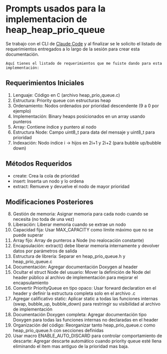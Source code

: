 # Prompts usados para la implementacion de heap_heap_prio_queue

Se trabajo con el CLI de [Claude Code](https://docs.anthropic.com/en/docs/claude-code/overview) y al finalizar se le solicito el listado de requerimientos entregados a lo largo de la sesión para crear esta documentación.

`Aquí tienes el listado de requerimientos que me fuiste dando para esta implementación:`

##  Requerimientos Iniciales

  1. Lenguaje: Código en C (archivo heap_prio_queue.c)
  2. Estructura: Priority queue con estructuras heap
  3. Ordenamiento: Nodos ordenados por prioridad descendente (9 a 0 por ejemplo)
  4. Implementación: Binary heaps posicionados en un array usando punteros
  5. Array: Contiene índice y puntero al nodo
  6. Estructura Node: Campo uint8_t para data del mensaje y uint8_t para prioridad
  7. Indexación: Nodo índice i → hijos en 2i+1 y 2i+2 (para bubble up/bubble down)

##  Métodos Requeridos

  - create: Crea la cola de prioridad
  - insert: Inserta un nodo y lo ordena
  - extract: Remueve y devuelve el nodo de mayor prioridad

##  Modificaciones Posteriores

  8. Gestión de memoria: Asignar memoria para cada nodo cuando se necesita (no toda de una vez)
  9. Liberación: Liberar memoria cuando se extrae un nodo
  10. Capacidad fija: Usar MAX_CAPACITY como límite máximo que no se puede superar
  11. Array fijo: Array de punteros a Node (no realocación constante)
  12. Encapsulación: extract() debe liberar memoria internamente y devolver datos por parámetros de salida
  13. Estructura de librería: Separar en heap_prio_queue.h y heap_prio_queue.c 
  14. Documentación: Agregar documentación Doxygen al header
  15. Ocultar el struct Node del usuario: Mover la definición de Node del header público al archivo de implementación para mejorar el encapsulamiento
  16. Convertir PriorityQueue en tipo opaco: Usar forward declaration en el header y definir la estructura completa solo en el archivo .c
  17. Agregar calificativo static: Aplicar static a todas las funciones internas (swap, bubble_up, bubble_down) para restringir su visibilidad al archivo de implementación
  18. Documentación Doxygen completa: Agregar documentación tipo Doxygen para todas las funciones internas no declaradas en el header
  19. Organización del código: Reorganizar tanto heap_prio_queue.c como heap_prio_queue.h con secciones definidas
  20. Usar macro ENABLE_AUTO_DISCARD para controlar comportamiento de descarte: Agregar descarte automático cuando priority queue esté llena eliminando el item mas antiguo de la prioridad mas baja.

